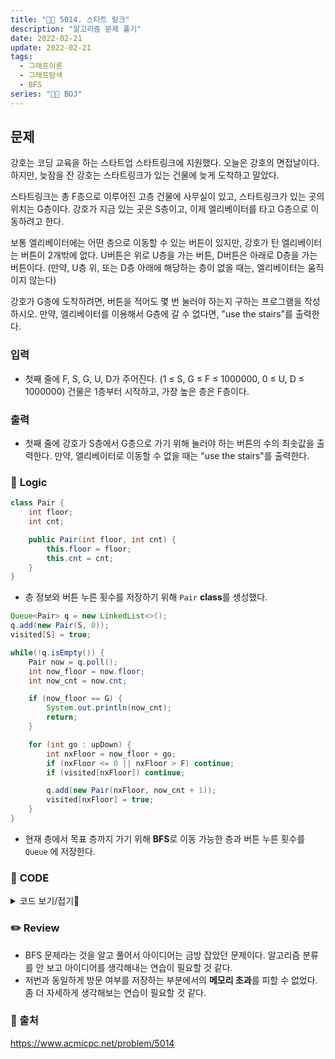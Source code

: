 ```yaml
---
title: "👩‍💻 5014. 스타트 링크"
description: "알고리즘 문제 풀기"
date: 2022-02-21
update: 2022-02-21
tags:
  - 그래프이론
  - 그래프탐색
  - BFS
series: "👩‍💻 BOJ"
---
```


## 문제

강호는 코딩 교육을 하는 스타트업 스타트링크에 지원했다. 오늘은 강호의 면접날이다. 하지만, 늦잠을 잔 강호는 스타트링크가 있는 건물에 늦게 도착하고 말았다.

스타트링크는 총 F층으로 이루어진 고층 건물에 사무실이 있고, 스타트링크가 있는 곳의 위치는 G층이다. 강호가 지금 있는 곳은 S층이고, 이제 엘리베이터를 타고 G층으로 이동하려고 한다.

보통 엘리베이터에는 어떤 층으로 이동할 수 있는 버튼이 있지만, 강호가 탄 엘리베이터는 버튼이 2개밖에 없다. U버튼은 위로 U층을 가는 버튼, D버튼은 아래로 D층을 가는 버튼이다. (만약, U층 위, 또는 D층 아래에 해당하는 층이 없을 때는, 엘리베이터는 움직이지 않는다)

강호가 G층에 도착하려면, 버튼을 적어도 몇 번 눌러야 하는지 구하는 프로그램을 작성하시오. 만약, 엘리베이터를 이용해서 G층에 갈 수 없다면, "use the stairs"를 출력한다.

### 입력
- 첫째 줄에 F, S, G, U, D가 주어진다. (1 ≤ S, G ≤ F ≤ 1000000, 0 ≤ U, D ≤ 1000000) 건물은 1층부터 시작하고, 가장 높은 층은 F층이다.

### 출력
- 첫째 줄에 강호가 S층에서 G층으로 가기 위해 눌러야 하는 버튼의 수의 최솟값을 출력한다. 만약, 엘리베이터로 이동할 수 없을 때는 "use the stairs"를 출력한다.

### 📍 **Logic**

```java
class Pair {
    int floor;
    int cnt;

    public Pair(int floor, int cnt) {
        this.floor = floor;
        this.cnt = cnt;
    }
}
```
- 층 정보와 버튼 누른 횟수를 저장하기 위해 `Pair` **class**를 생성했다.

```java
Queue<Pair> q = new LinkedList<>();
q.add(new Pair(S, 0));
visited[S] = true;

while(!q.isEmpty()) {
    Pair now = q.poll();
    int now_floor = now.floor;
    int now_cnt = now.cnt;

    if (now_floor == G) {
        System.out.println(now_cnt);
        return;
    }

    for (int go : upDown) {
        int nxFloor = now_floor + go;
        if (nxFloor <= 0 || nxFloor > F) continue;
        if (visited[nxFloor]) continue;

        q.add(new Pair(nxFloor, now_cnt + 1));
        visited[nxFloor] = true;
    }
}
```
- 현재 층에서 목표 층까지 가기 위해 **BFS**로 이동 가능한 층과 버튼 누른 횟수를 `Queue` 에 저장한다.

### 📄 **CODE**

<details>
  <summary>코드 보기/접기💫</summary>
    <div markdown="1" data-language="java">

        import java.io.BufferedReader;
        import java.io.IOException;
        import java.io.InputStreamReader;
        import java.util.LinkedList;
        import java.util.Queue;

        class Pair {
            int floor;
            int cnt;

            public Pair(int floor, int cnt) {
                this.floor = floor;
                this.cnt = cnt;
            }
        }

        public class Main {
            public static void main(String[] args) throws IOException {
                BufferedReader br = new BufferedReader(new InputStreamReader(System.in));
                String[] line = br.readLine().split(" ");
                int F = Integer.parseInt(line[0]), S = Integer.parseInt(line[1]), G = Integer.parseInt(line[2]);
                int[] upDown = {Integer.parseInt(line[3]), -Integer.parseInt(line[4])};
                boolean[] visited = new boolean[F + 1];

                Queue<Pair> q = new LinkedList<>();
                q.add(new Pair(S, 0));
                visited[S] = true;

                while(!q.isEmpty()) {
                    Pair now = q.poll();
                    int now_floor = now.floor;
                    int now_cnt = now.cnt;

                    if (now_floor == G) {
                        System.out.println(now_cnt);
                        return;
                    }

                    for (int go : upDown) {
                        int nxFloor = now_floor + go;
                        if (nxFloor <= 0 || nxFloor > F) continue;
                        if (visited[nxFloor]) continue;

                        q.add(new Pair(nxFloor, now_cnt + 1));
                        visited[nxFloor] = true;
                    }
                }

                System.out.println("use the stairs");

                br.close();
            }
        }
  </div>
</details>

### ✏️ **Review**
- BFS 문제라는 것을 알고 풀어서 아이디어는 금방 잡았던 문제이다. 알고리즘 분류를 안 보고 아이디어를 생각해내는 연습이 필요할 것 같다.
- 저번과 동일하게 방문 여부를 저장하는 부분에서의 **메모리 초과**를 피할 수 없었다. 좀 더 자세하게 생각해보는 연습이 필요할 것 같다.

### 📕 출처
https://www.acmicpc.net/problem/5014